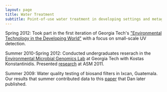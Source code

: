 ```yaml
---
layout: page
title: Water Treatment
subtitle: Point-of-use water treatment in developing settings and metagenomics
---
```


Spring 2012: Took part in the first iteration of Georgia Tech's ["Environmental Technology in the Developing World"](https://ce.gatech.edu/sites/default/files/files/jaehong-kim_final_2012_3_24.pdf) with a focus on small-scale UV detection.

Summer 2010-Spring 2012: Conducted undergraduates reserach in the [Environmental Microbial Genomics Lab](http://enve-omics.gatech.edu/) at Georgia Tech with Kostas Konstantinidis. Presented [research](Tomas_ASM_2011.pdf) at ASM 2011.

Summer 2009: Water quality testing of biosand filters in Ixcan, Guatemala. Our results that summer contributed data to this [paper](https://pubs.acs.org/doi/pdf/10.1021/es303624a) that Dan later published.
